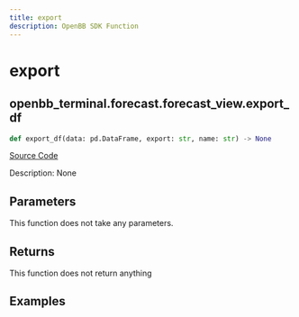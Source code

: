 ```yaml
---
title: export
description: OpenBB SDK Function
---
```


# export

## openbb_terminal.forecast.forecast_view.export_df

```python title='openbb_terminal/forecast/forecast_view.py'
def export_df(data: pd.DataFrame, export: str, name: str) -> None
```
[Source Code](https://github.com/OpenBB-finance/OpenBBTerminal/tree/main/openbb_terminal/forecast/forecast_view.py#L270)

Description: None

## Parameters

This function does not take any parameters.

## Returns

This function does not return anything

## Examples

